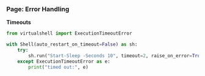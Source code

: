### Page: Error Handling

**Timeouts**
```python
from virtualshell import ExecutionTimeoutError

with Shell(auto_restart_on_timeout=False) as sh:
    try:
        sh.run("Start-Sleep -Seconds 10", timeout=2, raise_on_error=True)
    except ExecutionTimeoutError as e:
        print("timed out:", e)
```
